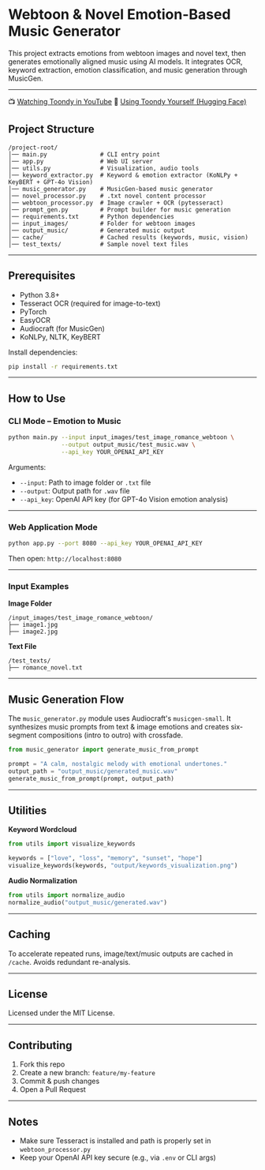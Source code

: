 
# Webtoon & Novel Emotion-Based Music Generator 

This project extracts emotions from webtoon images and novel text, then generates emotionally aligned music using AI models. It integrates OCR, keyword extraction, emotion classification, and music generation through MusicGen.

---

📺 [Watching Toondy in YouTube](https://youtu.be/iDXE8Kmgd40)
🚀 [Using Toondy Yourself (Hugging Face)](https://huggingface.co/spaces/Youngmaster0/Square_Dream_Webtoon_or_Image_or_Novel_to_Music_Generator/tree/main)


## Project Structure

```
/project-root/
│── main.py               # CLI entry point
│── app.py                # Web UI server
│── utils.py              # Visualization, audio tools
│── keyword_extractor.py  # Keyword & emotion extractor (KoNLPy + KeyBERT + GPT-4o Vision)
│── music_generator.py    # MusicGen-based music generator
│── novel_processor.py    # .txt novel content processor
│── webtoon_processor.py  # Image crawler + OCR (pytesseract)
│── prompt_gen.py         # Prompt builder for music generation
│── requirements.txt      # Python dependencies
│── input_images/         # Folder for webtoon images
│── output_music/         # Generated music output
│── cache/                # Cached results (keywords, music, vision)
│── test_texts/           # Sample novel text files
```

---

##  Prerequisites

- Python 3.8+
- Tesseract OCR (required for image-to-text)
- PyTorch
- EasyOCR
- Audiocraft (for MusicGen)
- KoNLPy, NLTK, KeyBERT

Install dependencies:

```bash
pip install -r requirements.txt
```

---

## How to Use

### CLI Mode – Emotion to Music

```bash
python main.py --input input_images/test_image_romance_webtoon \
               --output output_music/test_music.wav \
               --api_key YOUR_OPENAI_API_KEY
```

Arguments:
- `--input`: Path to image folder or `.txt` file
- `--output`: Output path for `.wav` file
- `--api_key`: OpenAI API key (for GPT-4o Vision emotion analysis)

---

### Web Application Mode

```bash
python app.py --port 8080 --api_key YOUR_OPENAI_API_KEY
```

Then open: `http://localhost:8080`

---

### Input Examples

**Image Folder**
```
/input_images/test_image_romance_webtoon/
├── image1.jpg
├── image2.jpg
```

**Text File**
```
/test_texts/
├── romance_novel.txt
```

---

## Music Generation Flow

The `music_generator.py` module uses Audiocraft's `musicgen-small`. It synthesizes music prompts from text & image emotions and creates six-segment compositions (intro to outro) with crossfade.

```python
from music_generator import generate_music_from_prompt

prompt = "A calm, nostalgic melody with emotional undertones."
output_path = "output_music/generated_music.wav"
generate_music_from_prompt(prompt, output_path)
```

---

## Utilities

**Keyword Wordcloud**
```python
from utils import visualize_keywords

keywords = ["love", "loss", "memory", "sunset", "hope"]
visualize_keywords(keywords, "output/keywords_visualization.png")
```

**Audio Normalization**
```python
from utils import normalize_audio
normalize_audio("output_music/generated.wav")
```

---

## Caching

To accelerate repeated runs, image/text/music outputs are cached in `/cache`. Avoids redundant re-analysis.

---

## License

Licensed under the MIT License.

---

## Contributing

1. Fork this repo
2. Create a new branch: `feature/my-feature`
3. Commit & push changes
4. Open a Pull Request

---

## Notes

- Make sure Tesseract is installed and path is properly set in `webtoon_processor.py`
- Keep your OpenAI API key secure (e.g., via `.env` or CLI args)

